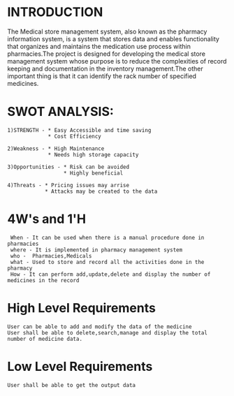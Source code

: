# INTRODUCTION
  The Medical store management system, also known as the pharmacy information system, is a system that stores data and enables functionality that organizes and maintains the medication use process within pharmacies.The project is designed for developing the medical store management system whose purpose is to reduce the complexities of record keeping and documentation in the inventory management.The other important thing is that it can identify the rack number of specified medicines.
  
# SWOT ANALYSIS:
    1)STRENGTH - * Easy Accessible and time saving
                 * Cost Efficiency
                 
    2)Weakness - * High Maintenance
                 * Needs high storage capacity
                 
    3)Opportunities - * Risk can be avoided
                      * Highly beneficial
                      
    4)Threats - * Pricing issues may arrise
                * Attacks may be created to the data
                
# 4W's and 1'H
     When - It can be used when there is a manual procedure done in pharmacies
     where - It is implemented in pharmacy management system
     who -  Pharmacies,Medicals
     what - Used to store and record all the activities done in the pharmacy
     How - It can perform add,update,delete and display the number of medicines in the record
     
# High Level Requirements
    User can be able to add and modify the data of the medicine
    User shall be able to delete,search,manage and display the total number of medicine data.
# Low Level Requirements
    User shall be able to get the output data

  
    
  
  
